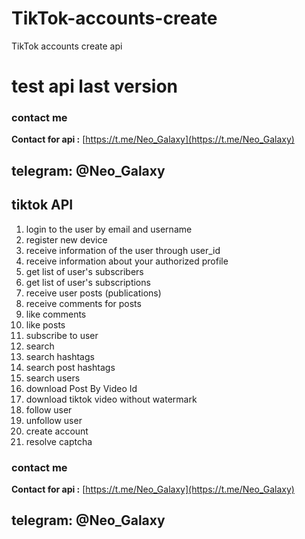 # TikTok-accounts-create
TikTok accounts create api
# test api last version

### contact me
**Contact for api :** [https://t.me/Neo_Galaxy](https://t.me/Neo_Galaxy)
## telegram: @Neo_Galaxy



## tiktok API
1. login to the user by email and username
2. register new device
3. receive information of the user through user_id
4. receive information about your authorized profile
5. get list of user's subscribers
6. get list of user's subscriptions
7. receive user posts (publications)
8. receive comments for posts
9. like comments
10. like posts
11. subscribe to user
12. search
13. search hashtags
14. search post hashtags
15. search users
16. download Post By Video Id
17. download tiktok video without watermark
18. follow user
19. unfollow user
20. create account
21. resolve captcha

### contact me
**Contact for api :** [https://t.me/Neo_Galaxy](https://t.me/Neo_Galaxy)
## telegram: @Neo_Galaxy
